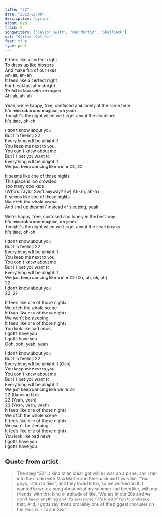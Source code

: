 ```yaml
---
title: "22"
date: "2022-12-08"
description: "Lyrics"
album: Red
track: 6
songwriters: ["Taylor Swift", "Max Martin", "Shellback"]
cat: "Glitter Gel Pen"
feat: true
type: post
---
```


<p className="verse-one">
It feels like a perfect night <br />
To dress up like hipsters <br />
And make fun of our exes <br />
Ah-ah, ah-ah <br />
It feels like a perfect night <br />
For breakfast at midnight <br />
To fall in love with strangers <br />
Ah-ah, ah-ah <br />
</p>
<p className="pre-chorus">
Yeah, we're happy, free, confused and lonely at the same time <br />
It's miserable and magical, oh yeah <br />
Tonight's the night when we forget about the deadlines <br />
It's time, oh-oh <br />
</p>
<p className="chorus">
I don't know about you <br />
But I'm feeling 22 <br />
Everything will be alright if <br />
You keep me next to you <br />
You don't know about me <br />
But I'll bet you want to <br />
Everything will be alright if <br />
We just keep dancing like we're 22, 22 <br />
</p>
<p className="verse-two">
It seems like one of those nights <br />
This place is too crowded <br />
Too many cool kids <br />
(Who's Taylor Swift anyway? Ew) Ah-ah, ah-ah <br />
It seems like one of those nights <br />
We ditch the whole scene <br />
And end up dreamin' instead of sleeping, yeah <br />
</p>
<p className="pre-chorus">
We're happy, free, confused and lonely in the best way <br />
It's miserable and magical, oh yeah <br />
Tonight's the night when we forget about the heartbreaks <br />
It's time, oh-oh <br />
</p>
<p className="chorus">
I don't know about you <br />
But I'm feeling 22 <br />
Everything will be alright if <br />
You keep me next to you <br />
You don't know about me <br />
But I'll bet you want to <br />
Everything will be alright if <br />
We just keep dancing like we're 22 (Oh, oh, oh, oh) <br />
22 <br />
I don't know about you <br />
22, 22 <br />
</p>
<p className="breakdown">
It feels like one of those nights <br />
We ditch the whole scene <br />
It feels like one of those nights <br />
We won't be sleeping <br />
It feels like one of those nights <br />
You look like bad news <br />
I gotta have you <br />
I gotta have you <br />
Ooh, ooh, yeah, yeah <br />
</p>
<p className="chorus">
I don't know about you <br />
But I'm feeling 22 <br />
Everything will be alright if (Ooh) <br />
You keep me next to you <br />
You don't know about me <br />
But I'll bet you want to <br />
Everything will be alright if <br />
We just keep dancing like we're 22 <br />
22 (Dancing like) <br />
22 (Yeah, yeah) <br />
22 (Yeah, yeah, yeah) <br />
It feels like one of those nights <br />
We ditch the whole scene <br />
It feels like one of those nights <br />
We won't be sleeping <br />
It feels like one of those nights <br />
You look like bad news <br />
I gotta have you <br />
I gotta have you <br />
</p>

## Quote from artist

<blockquote cite="https://www.youtube.com/watch?v=Xj1WllQRkxo">
The song “22” is kind of an idea I got while I was on a plane, and I ran into the studio with Max Martin and Shellback and I was like, “You guys, listen to this!”, and they loved it too, so we worked on it. I wanted to write a song about what my summer had been like, with my friends, with that kind of attitude of like, “We are in our 20s and we don’t know anything and it’s awesome,” it’s kind of fun to embrace that. And, I gotta say, that’s probably one of the biggest choruses on the record. - Taylor Swift
</blockquote>

